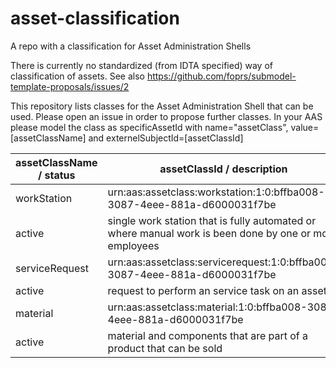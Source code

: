 # asset-classification
A repo with a classification for Asset Administration Shells

There is currently no standardized (from IDTA specified) way of classification of assets. See also https://github.com/foprs/submodel-template-proposals/issues/2

This repository lists classes for the Asset Administration Shell that can be used. Please open an issue in order to propose further classes.
In your AAS please model the class as specificAssetId with name="assetClass", value=[assetClassName] and externelSubjectId=[assetClassId]

| assetClassName / status | assetClassId / description                                                  | 
| -------------- | --------------------------------------------------------------------------- | 
| workStation    | urn:aas:assetclass:workstation:1:0:bffba008-3087-4eee-881a-d6000031f7be     |
| active         |single work station that is fully automated or where manual work is been done by one or more employees    
| serviceRequest | urn:aas:assetclass:servicerequest:1:0:bffba008-3087-4eee-881a-d6000031f7be  |
| active         |request to perform an service task on an asset    
| material | urn:aas:assetclass:material:1:0:bffba008-3087-4eee-881a-d6000031f7be  |
| active         |material and components that are part of a product that can be sold 
